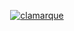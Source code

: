<p align="center">
  <a href="http://clamarque.github.io">
    <img src="http://clamarque.github.io/img/C.png" alt="clamarque">
  </a>
</p>

